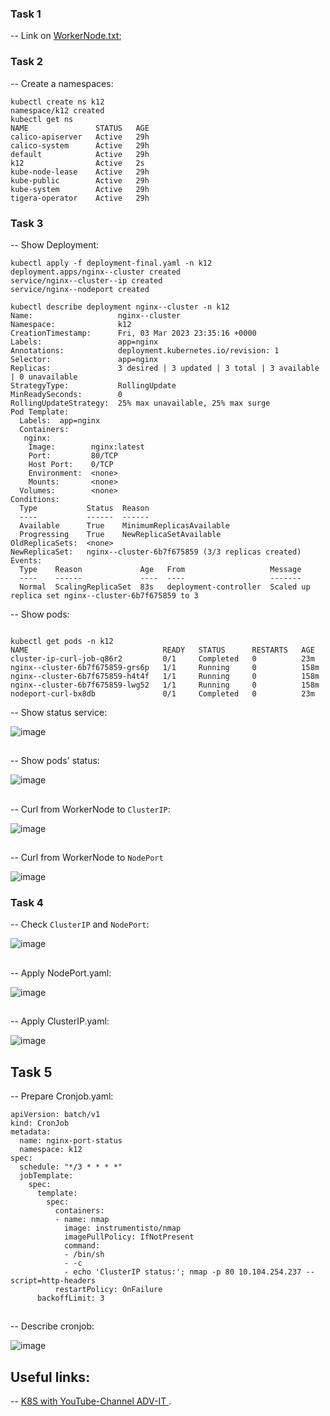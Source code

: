 ### Task 1
-- Link on [WorkerNode.txt][1];


### Task 2
-- Create a namespaces:
```
kubectl create ns k12
namespace/k12 created
kubectl get ns
NAME               STATUS   AGE
calico-apiserver   Active   29h
calico-system      Active   29h
default            Active   29h
k12                Active   2s
kube-node-lease    Active   29h
kube-public        Active   29h
kube-system        Active   29h
tigera-operator    Active   29h

```
### Task 3
-- Show Deployment:
```
kubectl apply -f deployment-final.yaml -n k12
deployment.apps/nginx--cluster created
service/nginx--cluster--ip created
service/nginx--nodeport created

kubectl describe deployment nginx--cluster -n k12
Name:                   nginx--cluster
Namespace:              k12
CreationTimestamp:      Fri, 03 Mar 2023 23:35:16 +0000
Labels:                 app=nginx
Annotations:            deployment.kubernetes.io/revision: 1
Selector:               app=nginx
Replicas:               3 desired | 3 updated | 3 total | 3 available | 0 unavailable
StrategyType:           RollingUpdate
MinReadySeconds:        0
RollingUpdateStrategy:  25% max unavailable, 25% max surge
Pod Template:
  Labels:  app=nginx
  Containers:
   nginx:
    Image:        nginx:latest
    Port:         80/TCP
    Host Port:    0/TCP
    Environment:  <none>
    Mounts:       <none>
  Volumes:        <none>
Conditions:
  Type           Status  Reason
  ----           ------  ------
  Available      True    MinimumReplicasAvailable
  Progressing    True    NewReplicaSetAvailable
OldReplicaSets:  <none>
NewReplicaSet:   nginx--cluster-6b7f675859 (3/3 replicas created)
Events:
  Type    Reason             Age   From                   Message
  ----    ------             ----  ----                   -------
  Normal  ScalingReplicaSet  83s   deployment-controller  Scaled up replica set nginx--cluster-6b7f675859 to 3
```
-- Show pods: 
```

kubectl get pods -n k12
NAME                              READY   STATUS      RESTARTS   AGE
cluster-ip-curl-job-q86r2         0/1     Completed   0          23m
nginx--cluster-6b7f675859-grs6p   1/1     Running     0          158m
nginx--cluster-6b7f675859-h4t4f   1/1     Running     0          158m
nginx--cluster-6b7f675859-lwg52   1/1     Running     0          158m
nodeport-curl-bx8db               0/1     Completed   0          23m

```
-- Show status service:

![image](https://github.com/body21033/DevOps_BC/blob/main/Lab_12/img/nginx--cluster.jpg?raw=true)

##

-- Show pods' status:
 
![image](https://github.com/body21033/DevOps_BC/blob/main/Lab_12/img/pods%20status.jpg?raw=true)

##

-- Curl from WorkerNode to `ClusterIP`:

 ![image](https://github.com/body21033/DevOps_BC/blob/main/Lab_12/img/port%2080.jpg?raw=true)

##
 
-- Curl from WorkerNode to `NodePort`

![image](https://github.com/body21033/DevOps_BC/blob/main/Lab_12/img/port%2030789.jpg?raw=true)

### Task 4

-- Check `ClusterIP` and `NodePort`:
 
![image](https://github.com/body21033/DevOps_BC/blob/main/Lab_12/img/get%20service.jpg?raw=true)

##

-- Apply NodePort.yaml:

![image](https://github.com/body21033/DevOps_BC/blob/main/Lab_12/img/node.jpg?raw=true)

##

-- Apply ClusterIP.yaml:

![image](https://github.com/body21033/DevOps_BC/blob/main/Lab_12/img/cluster.jpg?raw=true)

## Task 5

-- Prepare Cronjob.yaml:
```
apiVersion: batch/v1
kind: CronJob
metadata:
  name: nginx-port-status
  namespace: k12
spec:
  schedule: "*/3 * * * *"
  jobTemplate:
    spec:
      template:
        spec:
          containers:
          - name: nmap
            image: instrumentisto/nmap
            imagePullPolicy: IfNotPresent
            command:
            - /bin/sh
            - -c
            - echo 'ClusterIP status:'; nmap -p 80 10.104.254.237 --script=http-headers
          restartPolicy: OnFailure
      backoffLimit: 3
```

##

-- Describe cronjob:

![image](https://github.com/body21033/DevOps_BC/blob/main/Lab_12/img/cronjob.jpg?raw=true)


## Useful links:
-- [K8S with YouTube-Channel ADV-IT ][2].

[1]: https://github.com/body21033/DevOps_BC/blob/f36155b02ef3ed063f50f35fb5f3468215d8b447/Lab_12/node-info.txt
[2]: https://youtu.be/q_nj340pkQo?list=PLg5SS_4L6LYvN1RqaVesof8KAf-02fJSi
